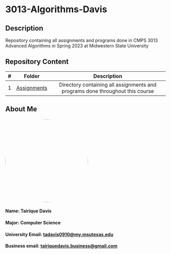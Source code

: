 # 3013-Algorithms-Davis

## Description

Repository containing all assignments and programs done in CMPS 3013 Advanced Algorithms in Spring 2023 at Midwestern State University

## Repository Content
| # | Folder | Description |
| :------: | :-----------: | :----------: |
|  1  | <a href = "https://github.com/Logicxrd/3013-Algorithms-Davis/tree/main/Assignments">Assignments</a>| Directory containing all assignments and programs done throughout this course |

## About Me

#### <img style="height:auto; border-radius:50%;" alt="" width="260" height="260" src="https://user-images.githubusercontent.com/108636715/213933685-0716066e-9792-4cc9-ba5e-1d0ae421d366.jpg">
#### Name: Tairique Davis
#### Major: Computer Science
#### University Email: tadavis0910@my.msutexas.edu
#### Business email: tairiquedavis.business@gmail.com




